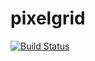 # pixelgrid

[![Build Status](https://travis-ci.org/pixel-grid/pixelgrid.svg?branch=master)](https://travis-ci.org/pixel-grid/pixelgrid)
